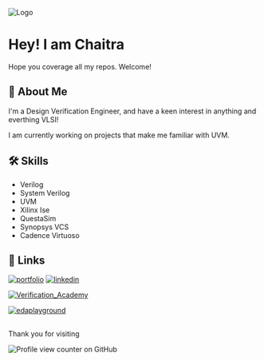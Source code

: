 
![Logo](https://i.pinimg.com/736x/09/52/48/0952480d2a933351131466027413b8c7.jpg)


# Hey! I am Chaitra

Hope you coverage all my repos. Welcome!


## 🚀 About Me
I'm a Design Verification Engineer, and have a keen interest in anything and everthing VLSI!

I am currently working on projects that make me familiar with UVM.
## 🛠 Skills
+ Verilog
+ System Verilog
+ UVM
+ Xilinx Ise
+ QuestaSim
+ Synopsys VCS
+ Cadence Virtuoso


## 🔗 Links

[![portfolio](https://img.icons8.com/?size=50&id=80462&format=png&color=000000)](https://github.com/theteamonk?tab=repositories)
[![linkedin](https://img.icons8.com/?size=50&id=60ZV_wYC0BM2&format=png&color=000000)](www.linkedin.com/in/chaithrashreeharish)

[![Verification_Academy](http://vectorlogo.zone/logos/siemens/siemens-icon.svg)](https://verificationacademy.com/forums/u/chaitra/summary)

[![edaplayground](https://www.edaplayground.com/img/logo.png?v=2)](https://www.edaplayground.com/playgrounds/user/531179)

##
Thank you for visiting

![Profile view counter on GitHub](https://komarev.com/ghpvc/?username=theteamonk&style=flat)
